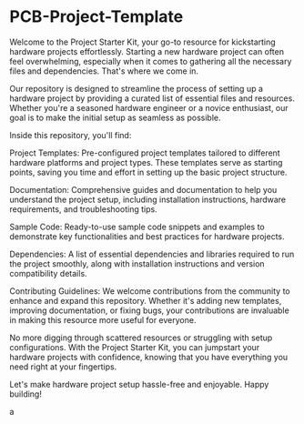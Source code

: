 # PCB-Project-Template
Welcome to the Project Starter Kit, your go-to resource for kickstarting hardware projects effortlessly. Starting a new hardware project can often feel overwhelming, especially when it comes to gathering all the necessary files and dependencies. That's where we come in.

Our repository is designed to streamline the process of setting up a hardware project by providing a curated list of essential files and resources. Whether you're a seasoned hardware engineer or a novice enthusiast, our goal is to make the initial setup as seamless as possible.

Inside this repository, you'll find:

Project Templates: Pre-configured project templates tailored to different hardware platforms and project types. These templates serve as starting points, saving you time and effort in setting up the basic project structure.

Documentation: Comprehensive guides and documentation to help you understand the project setup, including installation instructions, hardware requirements, and troubleshooting tips.

Sample Code: Ready-to-use sample code snippets and examples to demonstrate key functionalities and best practices for hardware projects.

Dependencies: A list of essential dependencies and libraries required to run the project smoothly, along with installation instructions and version compatibility details.

Contributing Guidelines: We welcome contributions from the community to enhance and expand this repository. Whether it's adding new templates, improving documentation, or fixing bugs, your contributions are invaluable in making this resource more useful for everyone.

No more digging through scattered resources or struggling with setup configurations. With the Project Starter Kit, you can jumpstart your hardware projects with confidence, knowing that you have everything you need right at your fingertips.

Let's make hardware project setup hassle-free and enjoyable. Happy building!


a